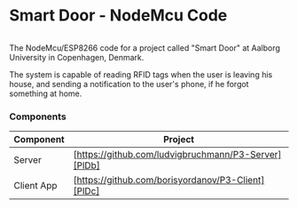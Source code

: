 # Smart Door - NodeMcu Code

<a href="https://discord.gg/JfGRgpg"><img src="https://discordapp.com/api/guilds/394918256734896128/embed.png" alt="" /></a>

The NodeMcu/ESP8266 code for a project called "Smart Door" at Aalborg University in Copenhagen, Denmark.

The system is capable of reading RFID tags when the user is leaving his house, and sending a notification to the user's phone, if he forgot something at home.

### Components

| Component | Project |
| ------ | ------ |
| Server | [https://github.com/ludvigbruchmann/P3-Server][PlDb] |
| Client App | [https://github.com/borisyordanov/P3-Client][PlDc] |

[//]: # (These are reference links used in the body of this note and get stripped out when the markdown processor does its job. There is no need to format nicely because it shouldn't be seen. Thanks SO - http://stackoverflow.com/questions/4823468/store-comments-in-markdown-syntax)

   [PlDb]: <https://github.com/ludvigbruchmann/P3-Server>
   [PlDc]: <https://github.com/borisyordanov/P3-Client>
